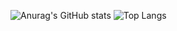 ![Anurag's GitHub stats](https://github-readme-stats.vercel.app/api?username=fhrk-78&show_icons=true&theme=transparent&locale=ja)
![Top Langs](https://github-readme-stats.vercel.app/api/top-langs/?username=fhrk-78&langs_count=10&layout=compact&theme=transparent&locale=ja)
